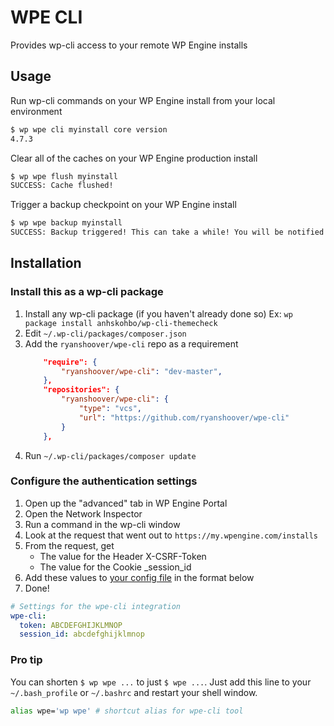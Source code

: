 # WPE CLI

Provides wp-cli access to your remote WP Engine installs

## Usage

Run wp-cli commands on your WP Engine install from your local environment

```bash
$ wp wpe cli myinstall core version
4.7.3
```

Clear all of the caches on your WP Engine production install

```bash
$ wp wpe flush myinstall
SUCCESS: Cache flushed!
```

Trigger a backup checkpoint on your WP Engine install

```bash
$ wp wpe backup myinstall
SUCCESS: Backup triggered! This can take a while! You will be notified at ryan.hoover@wpengine.com when the checkpoint has completed.
```

## Installation

### Install this as a wp-cli package

1. Install any wp-cli package (if you haven't already done so)
	Ex: `wp package install anhskohbo/wp-cli-themecheck`
2. Edit `~/.wp-cli/packages/composer.json`
3. Add the `ryanshoover/wpe-cli` repo as a requirement
	```json
		"require": {
	        "ryanshoover/wpe-cli": "dev-master",
	    },
		"repositories": {
	        "ryanshoover/wpe-cli": {
	            "type": "vcs",
	            "url": "https://github.com/ryanshoover/wpe-cli"
	        }
	    },
	```
4. Run `~/.wp-cli/packages/composer update`

### Configure the authentication settings

1. Open up the "advanced" tab in WP Engine Portal
2. Open the Network Inspector
3. Run a command in the wp-cli window
4. Look at the request that went out to `https://my.wpengine.com/installs`
5. From the request, get
	* The value for the Header X-CSRF-Token
	* The value for the Cookie _session_id
6. Add these values to [your config file](https://make.wordpress.org/cli/handbook/config/#config-files) in the format below
7. Done!

```yaml
# Settings for the wpe-cli integration
wpe-cli:
  token: ABCDEFGHIJKLMNOP
  session_id: abcdefghijklmnop
```

### Pro tip

You can shorten `$ wp wpe ...` to just `$ wpe ...`. Just add this line to your `~/.bash_profile` or `~/.bashrc` and restart your shell window.

```bash
alias wpe='wp wpe' # shortcut alias for wpe-cli tool
```

